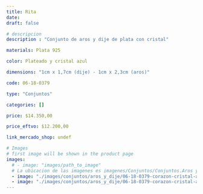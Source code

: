 ```yaml
---
title: Rita
date: 
draft: false

# descripcion
description : "Conjunto de aros y dije de plata con cristal"

materials: Plata 925

color: Plateado y cristal azul

dimensions: "1cm x 1,7cm (dije) - 1cm x 2,3cm (aros)"

code: 06-18-0379

type: "Conjuntos"

categories: []

price: $14.350,00

price_eftvo: $12.200,00

link_mercado_shop: undef

# Images
# first image will be shown in the product page
images:
  # - image: "images/path_to_image"
  # La ubicacion de las imagenes es imagenes/Conjuntos/Conjuntos.Aros y Dije/06-18-0379-rita
  - image: "./images/conjuntos/aros_y_dije/06-18-0379-corazon-cristal-azul-colgante_a.JPG"
  - image: "./images/conjuntos/aros_y_dije/06-18-0379-corazon-cristal-azul-colgante_b.JPG"
---
```

